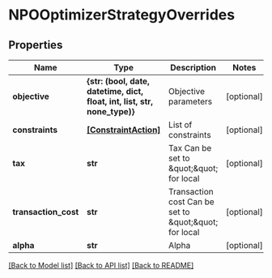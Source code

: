 # NPOOptimizerStrategyOverrides


## Properties
Name | Type | Description | Notes
------------ | ------------- | ------------- | -------------
**objective** | **{str: (bool, date, datetime, dict, float, int, list, str, none_type)}** | Objective parameters | [optional] 
**constraints** | [**[ConstraintAction]**](ConstraintAction.md) | List of constraints | [optional] 
**tax** | **str** | Tax  Can be set to \&quot;\&quot; for local | [optional] 
**transaction_cost** | **str** | Transaction cost  Can be set to \&quot;\&quot; for local | [optional] 
**alpha** | **str** | Alpha | [optional] 

[[Back to Model list]](../README.md#documentation-for-models) [[Back to API list]](../README.md#documentation-for-api-endpoints) [[Back to README]](../README.md)


